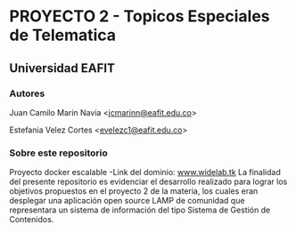 # PROYECTO 2 - Topicos Especiales de Telematica

## Universidad EAFIT

### Autores

Juan Camilo Marin Navia <[jcmarinn@eafit.edu.co](mailto:jcmarinn@eafit.edu.co)>

Estefania Velez Cortes <[evelezc1@eafit.edu.co](mailto:evelezc1@eafit.edu.co)>

### Sobre este repositorio

Proyecto docker escalable
-Link del dominio: www.widelab.tk
La finalidad del presente repositorio es evidenciar el desarrollo realizado para lograr los objetivos propuestos en el proyecto 2 de la materia, los cuales eran desplegar una aplicación open source LAMP de comunidad que representara un sistema de información del tipo Sistema de Gestión de Contenidos.
